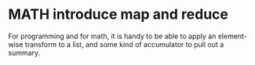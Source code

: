 # MATH introduce map and reduce

For programming and for math, it is handy to be able to apply an element-wise
transform to a list, and some kind of accumulator to pull out a summary.
